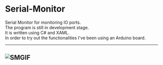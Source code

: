 # Serial-Monitor
Serial Monitor for monitoring IO ports. 
<br>
The program is still in development stage. 
<br>
It is written using C# and XAML. 
<br>
In order to try out the functionalities I've been using an Arduino board.

----

![SMGIF](https://user-images.githubusercontent.com/46112568/151816394-c895c01f-22ff-4f68-879e-84bb20d1143a.gif)
----

